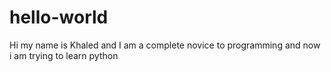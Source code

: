 # hello-world
Hi my name is Khaled and I am a complete novice to programming 
and now i am trying to learn python
